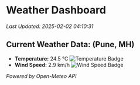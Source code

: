 
# Weather Dashboard

_Last Updated: 2025-02-02 04:10:31_

## Current Weather Data: (Pune, MH)
- **Temperature:** 24.5 °C ![Temperature Badge](https://img.shields.io/badge/Temperature-Medium%20Temp-green)
- **Wind Speed:** 2.9 km/h ![Wind Speed Badge](https://img.shields.io/badge/Wind%20Speed-Low%20Wind-blue)

*Powered by Open-Meteo API*
